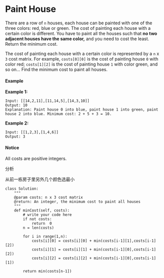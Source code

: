 # Paint House

There are a row of `n` houses, each house can be painted with one of the three colors: red, blue or green. The cost of painting each house with a certain color is different. You have to paint all the houses such that **no two adjacent houses have the same color,** and you need to cost the least. Return the minimum cost.

The cost of painting each house with a certain color is represented by a `n` x `3` cost matrix. For example, `costs[0][0]` is the cost of painting house `0` with color red; `costs[1][2]` is the cost of painting house `1` with color green, and so on... Find the minimum cost to paint all houses.

#### Example

**Example 1:**

```text
Input: [[14,2,11],[11,14,5],[14,3,10]]
Output: 10
Explanation: Paint house 0 into blue, paint house 1 into green, paint house 2 into blue. Minimum cost: 2 + 5 + 3 = 10.
```

**Example 2:**

```text
Input: [[1,2,3],[1,4,6]]
Output: 3
```

#### Notice

All costs are positive integers.

分析

从前一栋房子里另外几个颜色选最小

```text
class Solution:
    """
    @param costs: n x 3 cost matrix
    @return: An integer, the minimum cost to paint all houses
    """
    def minCost(self, costs):
        # write your code here
        if not costs:
            return  0 
        n = len(costs)
        
        for i in range(1,n):
            costs[i][0] = costs[i][0] + min(costs[i-1][1],costs[i-1][2])
            costs[i][1] = costs[i][1] + min(costs[i-1][0],costs[i-1][2])
            costs[i][2] = costs[i][2] + min(costs[i-1][0],costs[i-1][1])
            
        return min(costs[n-1])

```

